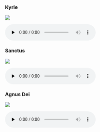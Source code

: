 ### Kyrie

![](./mass-ii-kyrie.jpg)

<audio src="https://storage.googleapis.com/kyriale/djc_02_kyrie_mp3.mp3" preload="none" controls="controls"></audio>

### Sanctus

![](./mass-ii-sanctus.jpg)

<audio src="https://storage.googleapis.com/kyriale/djc_02_sanctus_mp3_1.mp3" preload="none" controls="controls"></audio>

### Agnus Dei
 
![](./mass-ii-agnus.jpg)

<audio src="https://storage.googleapis.com/kyriale/djc_02_agnus_mp3.mp3" preload="none" controls="controls"></audio>
